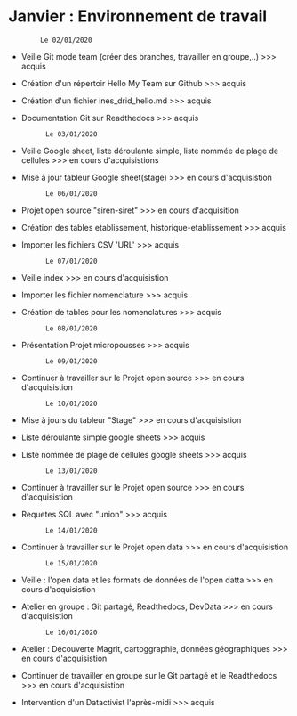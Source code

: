 Janvier : Environnement de travail
===================================

            Le 02/01/2020


- Veille Git mode team (créer des branches, travailler en groupe,..)			>>> acquis
- Création d'un répertoir Hello My Team sur Github								>>> acquis
- Création d'un fichier ines_drid_hello.md									    >>> acquis
- Documentation Git sur Readthedocs                                             >>> acquis


            Le 03/01/2020

- Veille Google sheet, liste déroulante simple, liste nommée de plage de cellules  >>> en cours d'acquisistions
- Mise à jour tableur Google sheet(stage)       >>> en cours d'acquisistion


            Le 06/01/2020

- Projet open source "siren-siret"                                              >>> en cours d'acquisition
- Création des tables etablissement, historique-etablissement                   >>> acquis
- Importer les fichiers CSV 'URL'                                               >>> acquis


            Le 07/01/2020

- Veille index                                                                  >>> en cours d'acquisistion 
- Importer les fichier nomenclature                                             >>> acquis
- Création de tables pour les nomenclatures                                     >>> acquis

            
            Le 08/01/2020

- Présentation Projet micropousses                                              >>> acquis


            Le 09/01/2020

- Continuer à travailler sur le Projet open source                              >>> en cours d'acquisistion


            Le 10/01/2020

- Mise à jours du tableur "Stage"                                              >>> en cours d'acquisistion
- Liste déroulante simple google sheets                                        >>> acquis
- Liste nommée de plage de cellules google sheets                              >>> acquis


            Le 13/01/2020

- Continuer à travailler sur le Projet open source                             >>> en cours d'acquisistion
- Requetes SQL avec "union"                                                    >>> acquis


            Le 14/01/2020

- Continuer à travailler sur le Projet open data                               >>> en cours d'acquisistion


            Le 15/01/2020

- Veille : l'open data et les formats de données de l'open datta               >>> en cours d'acquisistion
- Atelier en groupe : Git partagé, Readthedocs, DevData                        >>> en cours d'acquisistion


            Le 16/01/2020

- Atelier : Découverte Magrit, cartoggraphie, données géographiques             >>> en cours d'acquisistion
- Continuer de travailler en groupe sur le Git partagé et le Readthedocs        >>> en cours d'acquisistion
- Intervention d'un Datactivist l'après-midi                                    >>> acquis 
 

